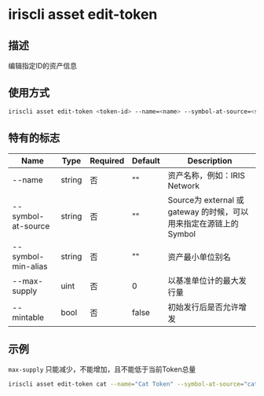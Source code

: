 # iriscli asset edit-token

## 描述

编辑指定ID的资产信息

## 使用方式

```bash
iriscli asset edit-token <token-id> --name=<name> --symbol-at-source=<symbol-at-source> --symbol-min-alias=<min-alias> --max-supply=<max-supply> --mintable=<mintable> --from=<your account name> --chain-id=<chain-id> --fee=0.6iris
```

## 特有的标志

| Name               | Type   | Required | Default | Description                                                  |
| ------------------ | ------ | -------- | ------- | ------------------------------------------------------------ |
| --name             | string | 否       | ""      | 资产名称，例如：IRIS Network                                 |
| --symbol-at-source | string | 否       | ""      | Source为 external 或 gateway 的时候，可以用来指定在源链上的Symbol |
| --symbol-min-alias | string | 否       | ""      | 资产最小单位别名                                             |
| --max-supply       | uint   | 否       | 0       | 以基准单位计的最大发行量                                     |
| --mintable         | bool   | 否       | false   | 初始发行后是否允许增发                                       |

## 示例

`max-supply` 只能减少，不能增加，且不能低于当前Token总量

```bash
iriscli asset edit-token cat --name="Cat Token" --symbol-at-source="cat" --symbol-min-alias=kitty --max-supply=100000000000 --mintable=true --from=<key-name> --chain-id=irishub --fee=0.4iris --commit
```
